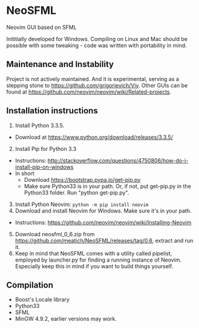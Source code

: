 # NeoSFML
Neovim GUI based on SFML

Inititially developed for Windows. Compiling on Linux and Mac should be possible with some tweaking - code was written with portability in mind.

## Maintenance and Instability

Project is not actively maintained. And it is experimental, serving as a stepping stone to https://github.com/grigorievich/Viy. Other GUIs can be found at https://github.com/neovim/neovim/wiki/Related-projects.

## Installation instructions
1. Install Python 3.3.5.
  * Download at https://www.python.org/download/releases/3.3.5/

2. Install Pip for Python 3.3
  * Instructions: http://stackoverflow.com/questions/4750806/how-do-i-install-pip-on-windows
  * In short 
    * Download https://bootstrap.pypa.io/get-pip.py
    * Make sure Python33 is in your path. Or, if not, put get-pip.py in the Python33 folder. Run "python get-pip.py".

3. Install Python Neovim: `python -m pip install neovim`
4. Download and install Neovim for Windows. Make sure it's in your path. 
  * Instructions: https://github.com/neovim/neovim/wiki/Installing-Neovim 
5. Download neosfml_0_6.zip from https://github.com/meatich/NeoSFML/releases/tag/0.6, extract and run it.
6. Keep in mind that NeoSFML comes with a utility called pipelist, employed by launcher.py for finding a running instance of Neovim. Especially keep this in mind if you want to build things yourself.

## Compilation
* Boost's Locale library
* Python33
* SFML
* MinGW 4.9.2, earlier versions may work.
